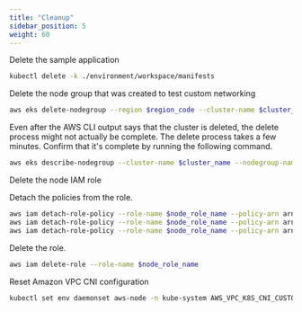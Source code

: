 ```yaml
---
title: "Cleanup"
sidebar_position: 5
weight: 60
---
```


Delete the sample application

```bash expectError=true
kubectl delete -k ./environment/workspace/manifests
```

Delete the node group that was created to test custom networking

```bash expectError=true
aws eks delete-nodegroup --region $region_code --cluster-name $cluster_name --nodegroup-name custom-networking-nodegroup
```

Even after the AWS CLI output says that the cluster is deleted, the delete process might not actually be complete. The delete process takes a few minutes. Confirm that it's complete by running the following command.

```bash expectError=true
aws eks describe-nodegroup --cluster-name $cluster_name --nodegroup-name custom-networking-nodegroup --query nodegroup.status --output text
```

Delete the node IAM role

Detach the policies from the role.

```bash expectError=true
aws iam detach-role-policy --role-name $node_role_name --policy-arn arn:aws:iam::aws:policy/AmazonEKSWorkerNodePolicy
aws iam detach-role-policy --role-name $node_role_name --policy-arn arn:aws:iam::aws:policy/AmazonEC2ContainerRegistryReadOnly
aws iam detach-role-policy --role-name $node_role_name --policy-arn arn:aws:iam::aws:policy/AmazonEKS_CNI_Policy
```

Delete the role.


```bash expectError=true
aws iam delete-role --role-name $node_role_name
```

Reset Amazon VPC CNI configuration

```bash expectError=true
kubectl set env daemonset aws-node -n kube-system AWS_VPC_K8S_CNI_CUSTOM_NETWORK_CFG=false
```
